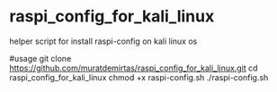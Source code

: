 # raspi_config_for_kali_linux
helper script for install raspi-config on kali linux os



#usage
git clone https://github.com/muratdemirtas/raspi_config_for_kali_linux.git
cd raspi_config_for_kali_linux
chmod +x raspi-config.sh
./raspi-config.sh
